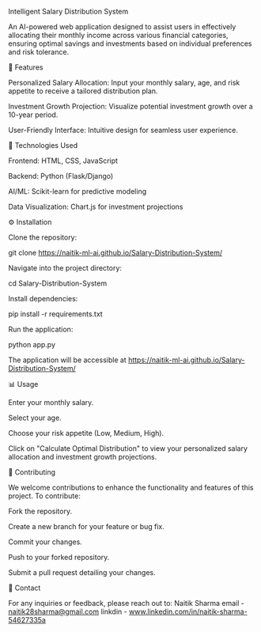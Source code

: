 Intelligent Salary Distribution System

An AI-powered web application designed to assist users in effectively allocating their monthly income across various financial categories, ensuring optimal savings and investments based on individual preferences and risk tolerance.

🚀 Features

Personalized Salary Allocation: Input your monthly salary, age, and risk appetite to receive a tailored distribution plan.

Investment Growth Projection: Visualize potential investment growth over a 10-year period.

User-Friendly Interface: Intuitive design for seamless user experience.

🧪 Technologies Used

Frontend: HTML, CSS, JavaScript

Backend: Python (Flask/Django)

AI/ML: Scikit-learn for predictive modeling

Data Visualization: Chart.js for investment projections

⚙️ Installation

Clone the repository:

git clone https://naitik-ml-ai.github.io/Salary-Distribution-System/


Navigate into the project directory:

cd Salary-Distribution-System


Install dependencies:

pip install -r requirements.txt


Run the application:

python app.py


The application will be accessible at https://naitik-ml-ai.github.io/Salary-Distribution-System/

📊 Usage

Enter your monthly salary.

Select your age.

Choose your risk appetite (Low, Medium, High).

Click on "Calculate Optimal Distribution" to view your personalized salary allocation and investment growth projections.

🤝 Contributing

We welcome contributions to enhance the functionality and features of this project. To contribute:

Fork the repository.

Create a new branch for your feature or bug fix.

Commit your changes.

Push to your forked repository.

Submit a pull request detailing your changes.


📧 Contact

For any inquiries or feedback, please reach out to:
Naitik Sharma 
email - naitik28sharma@gmail.com
linkdin - www.linkedin.com/in/naitik-sharma-54627335a 

